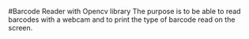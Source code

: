 #Barcode Reader with Opencv library
The purpose is to be able to read barcodes with a webcam and to print the type of barcode read on the screen.
